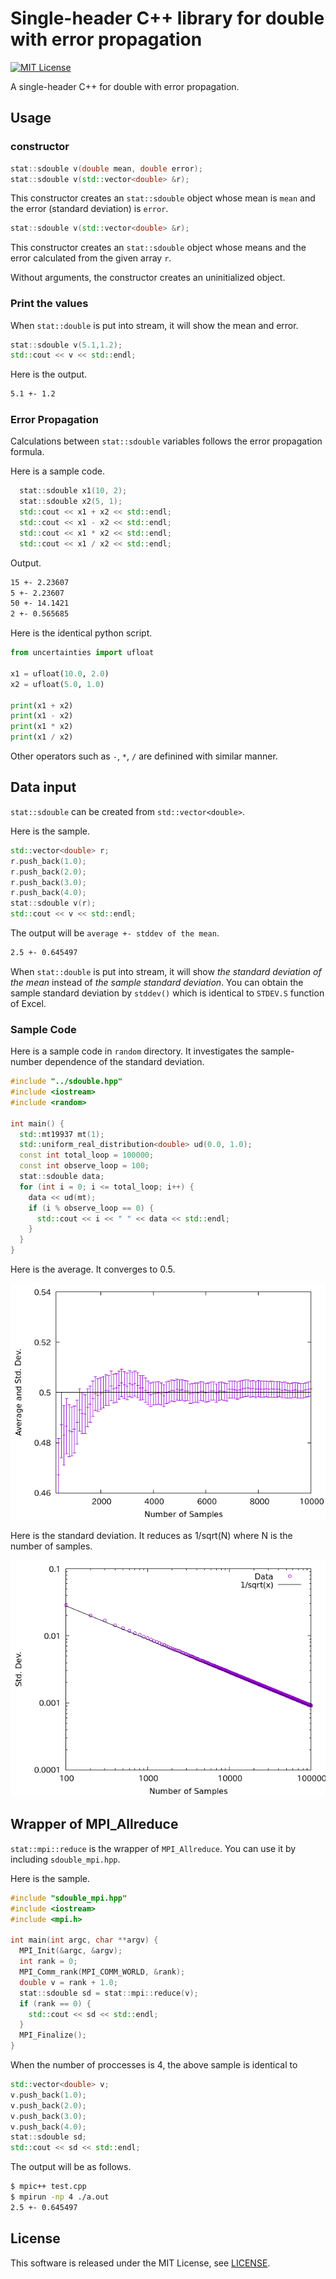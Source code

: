 # Single-header C++ library for double with error propagation

[![MIT License](http://img.shields.io/badge/license-MIT-blue.svg?style=flat)](LICENSE)

A single-header C++ for double with error propagation.

## Usage

### constructor

```cpp
stat::sdouble v(double mean, double error);
stat::sdouble v(std::vector<double> &r);
```

This constructor creates an `stat::sdouble` object whose mean is `mean` and the error (standard deviation) is `error`.

```cpp
stat::sdouble v(std::vector<double> &r);
```

This constructor creates an `stat::sdouble` object whose means and the error calculated from the given array `r`.

Without arguments, the constructor creates an uninitialized object.

### Print the values

When `stat::double` is put into stream, it will show the mean and error.

```cpp
stat::sdouble v(5.1,1.2);
std::cout << v << std::endl;
```

Here is the output.

```txt
5.1 +- 1.2
```

### Error Propagation

Calculations between `stat::sdouble` variables follows the error propagation formula.

Here is a sample code.

```cpp
  stat::sdouble x1(10, 2);
  stat::sdouble x2(5, 1);
  std::cout << x1 + x2 << std::endl;
  std::cout << x1 - x2 << std::endl;
  std::cout << x1 * x2 << std::endl;
  std::cout << x1 / x2 << std::endl;
```

Output.

```txt
15 +- 2.23607
5 +- 2.23607
50 +- 14.1421
2 +- 0.565685
```

Here is the identical python script.

```py
from uncertainties import ufloat
  
x1 = ufloat(10.0, 2.0)
x2 = ufloat(5.0, 1.0)

print(x1 + x2)
print(x1 - x2)
print(x1 * x2)
print(x1 / x2)
```

Other operators such as `-`, `*`, `/` are definined with similar manner.

## Data input

`stat::sdouble` can be created from `std::vector<double>`.

Here is the sample.

```cpp
std::vector<double> r;
r.push_back(1.0);
r.push_back(2.0);
r.push_back(3.0);
r.push_back(4.0);
stat::sdouble v(r);
std::cout << v << std::endl;
```

The output will be `average +- stddev of the mean`.

```txt
2.5 +- 0.645497
```

When `stat::double` is put into stream, it will show *the standard deviation of the mean* instead of *the sample standard deviation*. You can obtain the sample standard deviation by `stddev()` which is identical to `STDEV.S` function of Excel.

### Sample Code

Here is a sample code in `random` directory. It investigates the sample-number dependence of the standard deviation.

```cpp
#include "../sdouble.hpp"
#include <iostream>
#include <random>

int main() {
  std::mt19937 mt(1);
  std::uniform_real_distribution<double> ud(0.0, 1.0);
  const int total_loop = 100000;
  const int observe_loop = 100;
  stat::sdouble data;
  for (int i = 0; i <= total_loop; i++) {
    data << ud(mt);
    if (i % observe_loop == 0) {
      std::cout << i << " " << data << std::endl;
    }
  }
}
```

Here is the average. It converges to 0.5.

![Average](random/average.png)

Here is the standard deviation. It reduces as 1/sqrt(N) where N is the number of samples.

![Standard deviation](random/stddev.png)

## Wrapper of MPI_Allreduce

`stat::mpi::reduce` is the wrapper of `MPI_Allreduce`. You can use it by including `sdouble_mpi.hpp`.

Here is the sample.

```cpp
#include "sdouble_mpi.hpp"
#include <iostream>
#include <mpi.h>

int main(int argc, char **argv) {
  MPI_Init(&argc, &argv);
  int rank = 0;
  MPI_Comm_rank(MPI_COMM_WORLD, &rank);
  double v = rank + 1.0;
  stat::sdouble sd = stat::mpi::reduce(v);
  if (rank == 0) {
    std::cout << sd << std::endl;
  }
  MPI_Finalize();
}
```

When the number of proccesses is 4, the above sample is identical to

```cpp
std::vector<double> v;
v.push_back(1.0);
v.push_back(2.0);
v.push_back(3.0);
v.push_back(4.0);
stat::sdouble sd;
std::cout << sd << std::endl;
```

The output will be as follows.

```sh
$ mpic++ test.cpp
$ mpirun -np 4 ./a.out
2.5 +- 0.645497
```

## License

This software is released under the MIT License, see [LICENSE](LICENSE).

